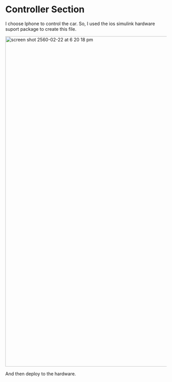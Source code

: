 # Controller Section 

I choose Iphone to control the car. So, I used the ios simulink hardware suport package to create this file.

<img width="1032" alt="screen shot 2560-02-22 at 6 20 18 pm" src="https://cloud.githubusercontent.com/assets/9088660/23209374/9f4aa63a-f92b-11e6-8fda-ee0420848811.png">

And then deploy to the hardware.
